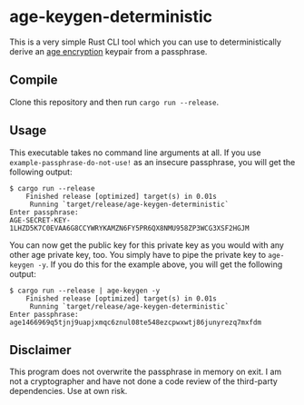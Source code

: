# age-keygen-deterministic

This is a very simple Rust CLI tool which you can use to deterministically derive an [age encryption](https://github.com/FiloSottile/age) keypair from a passphrase.

## Compile

Clone this repository and then run ```cargo run --release```.

## Usage

This executable takes no command line arguments at all.
If you use ```example-passphrase-do-not-use!``` as an insecure passphrase, you will get the following output:

```
$ cargo run --release
    Finished release [optimized] target(s) in 0.01s
     Running `target/release/age-keygen-deterministic`
Enter passphrase: 
AGE-SECRET-KEY-1LHZD5K7C0EVAA6G8CCYWRYKAMZN6FY5PR6QX8NMU958ZP3WCG3XSF2HGJM
```

You can now get the public key for this private key as you would with any other age private key, too.
You simply have to pipe the private key to ```age-keygen -y```.
If you do this for the example above, you will get the following output:

```
$ cargo run --release | age-keygen -y
    Finished release [optimized] target(s) in 0.01s
     Running `target/release/age-keygen-deterministic`
Enter passphrase: 
age1466969q5tjnj9uapjxmqc6znul08te548ezcpwxwtj86junyrezq7mxfdm
``` 

## Disclaimer

This program does not overwrite the passphrase in memory on exit.
I am not a cryptographer and have not done a code review of the third-party dependencies.
Use at own risk.
